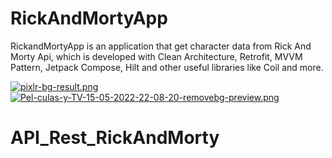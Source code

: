 # RickAndMortyApp
RickandMortyApp is an application that get character data from Rick And Morty Api, which is developed with Clean Architecture, Retrofit, MVVM Pattern, Jetpack Compose, Hilt and other useful libraries like Coil and more.

[![pixlr-bg-result.png](https://i.postimg.cc/9fLRdB0Q/pixlr-bg-result.png)](https://postimg.cc/HJ7kHXbq)[![Pel-culas-y-TV-15-05-2022-22-08-20-removebg-preview.png](https://i.postimg.cc/Sx7zs4p8/Pel-culas-y-TV-15-05-2022-22-08-20-removebg-preview.png)](https://postimg.cc/21y5cPy8)


# API_Rest_RickAndMorty
